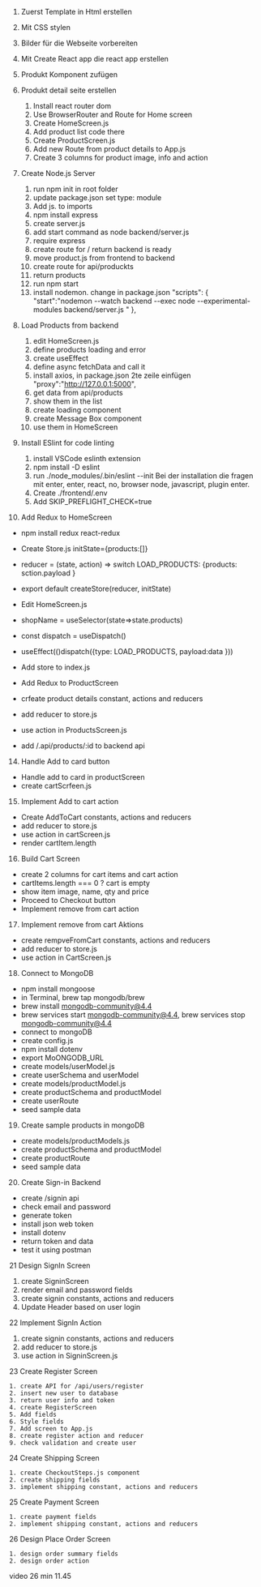 1. Zuerst Template in Html erstellen
2. Mit CSS stylen
3. Bilder für die Webseite vorbereiten
4. Mit Create React app die react app erstellen
5. Produkt Komponent zufügen
6. Produkt detail seite erstellen

   1. Install react router dom
   2. Use BrowserRouter and Route for Home screen
   3. Create HomeScreen.js
   4. Add product list code there
   5. Create ProductScreen.js
   6. Add new Route from product details to App.js
   7. Create 3 columns for product image, info and action

7. Create Node.js Server

   1. run npm init in root folder
   2. update package.json set type: module
   3. Add js. to imports
   4. npm install express
   5. create server.js
   6. add start command as node backend/server.js
   7. require express
   8. create route for / return backend is ready
   9. move product.js from frontend to backend
   10. create route for api/produckts
   11. return products
   12. run npm start
   13. install nodemon. change in package.json "scripts": {
       "start":"nodemon --watch backend --exec node --experimental-modules backend/server.js "
       },

8. Load Products from backend

   1. edit HomeScreen.js
   2. define products loading and error
   3. create useEffect
   4. define async fetchData and call it
   5. install axios, in package.json 2te zeile einfügen "proxy":"http://127.0.0.1:5000",
   6. get data from api/products
   7. show them in the list
   8. create loading component
   9. create Message Box component
   10. use them in HomeScreen

9. Install ESlint for code linting

   1. install VSCode eslinth extension
   2. npm install -D eslint
   3. run ./node_modules/.bin/eslint --init
      Bei der installation die fragen mit enter, enter, react, no, browser node, javascript, plugin enter.
   4. Create ./frontend/.env
   5. Add SKIP_PREFLIGHT_CHECK=true

10. Add Redux to HomeScreen

- npm install redux react-redux
- Create Store.js initState={products:[]}
- reducer = (state, action) => switch LOAD_PRODUCTS: {products: sction.payload }
- export default createStore(reducer, initState)
- Edit HomeScreen.js
- shopName = useSelector(state=>state.products)
- const dispatch = useDispatch()
- useEffect(()dispatch({type: LOAD_PRODUCTS, payload:data }))
- Add store to index.js

- Add Redux to ProductScreen
- crfeate product details constant, actions and reducers
- add reducer to store.js
- use action in ProductsScreen.js
- add /.api/products/:id to backend api

14. Handle Add to card button

- Handle add to card in productScreen
- create cartScrfeen.js

15. Implement Add to cart action

- Create AddToCart constants, actions and reducers
- add reducer to store.js
- use action in cartScreen.js
- render cartItem.length

16. Build Cart Screen

- create 2 columns for cart items and cart action
- cartItems.length === 0 ? cart is empty
- show item image, name, qty and price
- Proceed to Checkout button
- Implement remove from cart action

17. Implement remove from cart Aktions

- create rempveFromCart constants, actions and reducers
- add reducer to store.js
- use action in CartScreen.js

18. Connect to MongoDB

- npm install mongoose
- in Terminal, brew tap mongodb/brew
- brew install mongodb-community@4.4
- brew services start mongodb-community@4.4, brew services stop mongodb-community@4.4
- connect to mongoDB
- create config.js
- npm install dotenv
- export MoONGODB_URL
- create models/userModel.js
- create userSchema and userModel
- create models/productModel.js
- create productSchema and productModel
- create userRoute
- seed sample data

19. Create sample products in mongoDB

- create models/productModels.js
- create productSchema and productModel
- create productRoute
- seed sample data

20. Create Sign-in Backend

- create /signin api
- check email and password
- generate token
- install json web token
- install dotenv
- return token and data
- test it using postman

21 Design SignIn Screen

1.  create SigninScreen
1.  render email and password fields
1.  create signin constants, actions and reducers
1.  Update Header based on user login

22 Implement SignIn Action

1.  create signin constants, actions and reducers
2.  add reducer to store.js
3.  use action in SigninScreen.js

23 Create Register Screen

    1. create API for /api/users/register
    2. insert new user to database
    3. return user info and token
    4. create RegisterScreen
    5. Add fields
    6. Style fields
    7. Add screen to App.js
    8. create register action and reducer
    9. check validation and create user

24 Create Shipping Screen

    1. create CheckoutSteps.js component
    2. create shipping fields
    3. implement shipping constant, actions and reducers

25 Create Payment Screen

    1. create payment fields
    2. implement shipping constant, actions and reducers

26 Design Place Order Screen

    1. design order summary fields
    2. design order action

video 26 min 11.45
